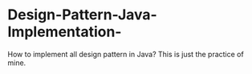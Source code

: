 # Design-Pattern-Java-Implementation-
How to implement all design pattern in Java? This is just the practice of mine.
